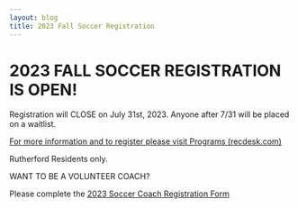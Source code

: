 ```yaml
---
layout: blog
title: 2023 Fall Soccer Registration 
---
```


# 2023 FALL SOCCER REGISTRATION IS OPEN! 

Registration will CLOSE on July 31st, 2023. Anyone after 7/31 will be placed on a waitlist.

[For more information and to register please visit Programs (recdesk.com)](https://rutherfordnj.recdesk.com/Community/Program)

Rutherford Residents only.

WANT TO BE A VOLUNTEER COACH?

Please complete the [2023 Soccer Coach Registration Form](https://docs.google.com/forms/d/e/1FAIpQLSeEs-5TM52XELSD6KQReXeMZpsgdUkyx_ju8tWu1LyoH6d7dA/viewform)
